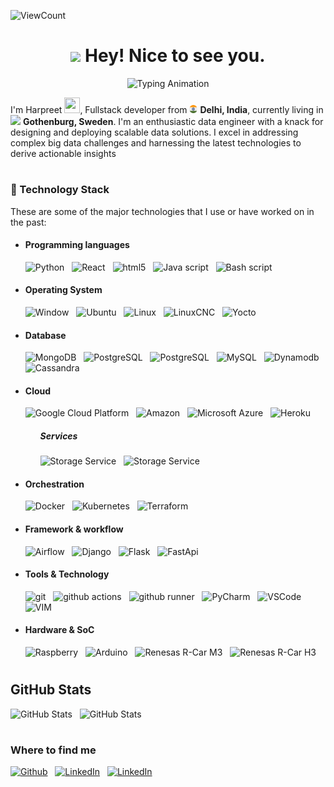 ![ViewCount](https://views.whatilearened.today/views/github/allenkallz/README.md.svg?cache=remove)

<h1 align="center"><img src="https://emojis.slackmojis.com/emojis/images/1531849430/4246/blob-sunglasses.gif?1531849430" width="30"/> Hey! Nice to see you.</h1>
<p align="center">
  <img src="https://readme-typing-svg.herokuapp.com?font=Fira+Code&pause=1000&color=1F75FE&center=true&vCenter=true&lines=Hello!+I'm+Harpreet;Welcome+to+my+GitHub+Profile!" alt="Typing Animation">
</p>

<p> I'm Harpreet <img src="https://github.com/samujjwaal/samujjwaal/raw/master/etc/laptop.png" height="25" width="25" />, Fullstack developer from <img src="https://github.com/HatScripts/circle-flags/blob/dd5910007aee57e20f1b4350d9ec7cef1bb6dfc9/flags/in.svg" width="13"  /> <b>Delhi, India</b>, currently living in <img src="https://cdn-icons-png.flaticon.com/512/197/197564.png" width="13" /> <b>Gothenburg, Sweden</b>. I'm an enthusiastic data engineer with a knack for designing and deploying scalable data solutions. I excel in addressing complex big data challenges and harnessing the latest technologies to derive actionable insights</p>

<h1></h1>
<h3>  🔧 Technology Stack</h3>
These are some of the major technologies that I use or have worked on in the past:


<ul>
  <li> <h4>Programming languages</h4> </li>
    <p>
      <img alt="Python" src="https://img.shields.io/badge/-Python-3670A0?style=flat-square&logo=python&logoColor=white&labelColor=555"> &nbsp;
      <img alt="React" src="https://img.shields.io/badge/-React-black?style=flat-square&logo=react&logoColor=61dbfb&labelColor=555" /> &nbsp;
      <img alt="html5" src="https://img.shields.io/badge/-HTML5-E34F26?style=flat-square&logo=html5&logoColor=white&labelColor=555" /> &nbsp;
      <img alt="Java script" src="https://shields.io/badge/-JavaScript-000000?style=flat-square&logo=JavaScript&logoColor=yellow&labelColor=F0F3E9" /> &nbsp;
      <img alt="Bash script" src="https://shields.io/badge/-Bash_Script-230dbed?style=flat-square&logo=gnu-bash&logoColor=white&labelColor=black" /> &nbsp;
    </p>
  <li> <h4>Operating System</h4> </li>
    <p>
      <img alt="Window" src="https://img.shields.io/badge/-Window-0078D6?style=flat-square&logo=windows&logoColor=white&labelColor=555"> &nbsp;
      <img alt="Ubuntu" src="https://img.shields.io/badge/-Ubuntu-E95420?style=flat-square&logo=Ubuntu&logoColor=61dbfb&labelColor=555" /> &nbsp;
      <img alt="Linux" src="https://img.shields.io/badge/-Linux-FCC624?style=flat-square&logo=Linux&logoColor=white&labelColor=555" /> &nbsp;
      <img alt="LinuxCNC" src="https://img.shields.io/badge/-LinuxCNC-FCC624?style=flat-square&logo=Linux&logoColor=white&labelColor=555" /> &nbsp;
      <img alt="Yocto" src="https://shields.io/badge/-Yocto-000000?style=flat-square&logo=Linux&logoColor=yellow&labelColor=F0F3E9" /> &nbsp;
    </p>
  <li> <h4>Database</h4> </li>
    <p>
      <img alt="MongoDB" src="https://img.shields.io/badge/-MongoDB-13aa52?style=flat-square&logo=mongodb&labelColor=555" /> &nbsp;
      <img alt="PostgreSQL" src="https://img.shields.io/badge/PostgreSQL-316192.svg?style=flat-square&logo=PostgreSQL&logoColor=black&labelColor=FFFFFF" /> &nbsp;
      <img alt="PostgreSQL" src="https://img.shields.io/badge/PostGIS-3670A0.svg?style=flat-square&logo=PostgreSQL&logoColor=white&labelColor=555" /> &nbsp;
      <img alt="MySQL" src="https://img.shields.io/badge/-MySQL-00758F?style=flat-square&logo=mysql&logoColor=white&labelColor=black" /> &nbsp;
      <img alt="Dynamodb" src="https://img.shields.io/badge/Amazon%20DynamoDB-4053D6?style=flat-square&logo=Amazon%20DynamoDB&logoColor=white&labelColor=555" /> &nbsp;
      <img alt="Cassandra" src="https://img.shields.io/badge/Cassandra-1287B1?style=flat-square&logo=apache%20cassandra&logoColor=white&labelColor=555" /> &nbsp;
    </p>

  <li> <h4>Cloud</h4> </li>
    <p>
      <img alt="Google Cloud Platform" src="https://img.shields.io/badge/-Google_Cloud-1a73e8?style=flat-square&logo=google-cloud&logoColor=white&labelColor=555" /> &nbsp;
      <img alt="Amazon" src="https://img.shields.io/badge/-Amazon-232F3E?style=flat-square&logo=amazon-aws&logoColor=yellow&labelColor=555" /> &nbsp;
      <img alt="Microsoft Azure" src="https://img.shields.io/badge/microsoft%20azure-0089D6?style=flat-square&logo=microsoft-azure&labelColor=555" /> &nbsp;
      <img alt="Heroku" src="https://img.shields.io/badge/-Heroku-430098?style=flat-square&logo=heroku&logoColor=white&labelColor=555" /> &nbsp;
    </p>
    <ol > 
      <h5>Services</h5> 
        <p>
          <img alt="Storage Service" src="https://img.shields.io/badge/-Storage_Service-430098?style=flat-square&logo=&logoColor=white&labelColor=555" /> &nbsp;
          <img alt="Storage Service" src="https://img.shields.io/badge/API-Gateway-informational?style=flat&logo=amazon-api-gateway&logoColor=white&color=6aa6f8" /> &nbsp;
        </p>
    </ol>
  <li> <h4>Orchestration</h4> </li>
    <p>
      <img alt="Docker" src="https://img.shields.io/badge/-Docker-230dbed?style=flat-square&logo=docker&logoColor=white&labelColor=555" /> &nbsp;
      <img alt="Kubernetes" src="https://img.shields.io/badge/Kubernetes-326CE5.svg?style=flat-square&logo=Kubernetes&logoColor=white&labelColor=555" /> &nbsp;
      <img alt="Terraform" src="https://img.shields.io/badge/Terraform-326CE5.svg?style=flat-square&logo=Terraform&logoColor=white&labelColor=555" /> &nbsp;
    </p>
  <li> <h4>Framework & workflow</h4> </li>
    <p>
      <img alt="Airflow" src="https://img.shields.io/badge/-Airflow-326CE5?style=flat-square&logo=apache-airflow&logoColor=red&labelColor=F0F3E9" /> &nbsp;
      <img alt="Django" src="https://img.shields.io/badge/-Django-13aa52?style=flat-square&logo=django&logoColor=F0F3E9&labelColor=black" /> &nbsp;
      <img alt="Flask" src="https://img.shields.io/badge/-Flask-blue?style=flat-square&logo=flask&logoColor=F0F3E9&labelColor=black" /> &nbsp;
      <img alt="FastApi" src="https://img.shields.io/badge/-FastAPI-black?style=flat-square&logo=fastapi&logoColor=black&labelColor=F0F3E9" /> &nbsp;
    </p>
  <li> <h4>Tools & Technology </h4> </li>
    <p>
      <img alt="git" src="https://img.shields.io/badge/-Git-F05032?style=flat-square&logo=git&logoColor=white&labelColor=black" /> &nbsp;
      <img alt="github actions" src="https://img.shields.io/badge/-Github_Actions-black?style=flat-square&logo=github-actions&logoColor=blue&labelColor=F0F3E9" /> &nbsp;
      <img alt="github runner" src="https://img.shields.io/badge/-Github_Runner-blue?style=flat-square&logo=github-actions&logoColor=blue&labelColor=F0F3E9" /> &nbsp;
      <img alt="PyCharm" src="https://img.shields.io/badge/-PyCharm-D0F18E?style=flat-square&logo=pycharm&logoColor=white&labelColor=black" /> &nbsp;
      <img alt="VSCode" src="https://img.shields.io/badge/-VS_Code-black?style=flat-square&logo=visualstudiocode&logoColor=675CEF&labelColor=F0F3E9" /> &nbsp;
      <img alt="VIM" src="https://img.shields.io/badge/-Vim-019733?style=flat-square&logo=vim&logoColor=019733&labelColor=F0F3E9" /> &nbsp;
    </p>
    
  <li> <h4>Hardware & SoC </h4> </li>
    <p>
      <img alt="Raspberry" src="https://img.shields.io/badge/-Raspberry-F05032?style=flat-square&logo=Raspberry-pi&logoColor=red&labelColor=F0F3E9" /> &nbsp;
      <img alt="Arduino" src="https://img.shields.io/badge/-Arduino-1287B1?style=flat-square&logo=Arduino&logoColor=1287B1&labelColor=F0F3E9" /> &nbsp;
      <img alt="Renesas R-Car M3" src="https://img.shields.io/badge/-Renesas_R_Car_M3-1287B1?style=flat-square&logo=" /> &nbsp;
      <img alt="Renesas R-Car H3" src="https://img.shields.io/badge/-Renesas_R_Car_H3-1287B1?style=flat-square&logo=" /> &nbsp;
    </p>
    
</ul> 

<h1 ></h1>
<h2> GitHub Stats</h2>
<p>
  <img src="https://github-readme-stats.vercel.app/api?username=allenkallz&show_icons=true&count_private=true&hide_title=true" alt="GitHub Stats" width="250" height="150" /> &nbsp;
  <img src="https://github-readme-streak-stats.herokuapp.com/?user=allenkallz" alt="GitHub Stats" width="250" height="130" />

</p>

<h1 ></h1>
<h3>Where to find me</h3>
  <p>
    <a href="https://github.com/allenkallz" target="_blank"><img alt="Github" src="https://img.shields.io/badge/GitHub-%2312100E.svg?&style=for-the-badge&logo=Github&logoColor=white&labelColor=555" /></a> &nbsp;
    <a href="https://www.linkedin.com/in/allenkallz/" target="_blank"><img alt="LinkedIn" src="https://img.shields.io/badge/linkedin-%230077B5.svg?&style=for-the-badge&logo=linkedin&logoColor=white&labelColor=555" /></a> &nbsp;
    <a href="https://stackoverflow.com/users/7825115/kallz" target="_blank"><img alt="LinkedIn" src="https://img.shields.io/badge/stackoverflow-black.svg?&style=for-the-badge&logo=stackoverflow&logoColor=f48024&labelColor=F0F3E9" /></a> &nbsp;
  </p>
